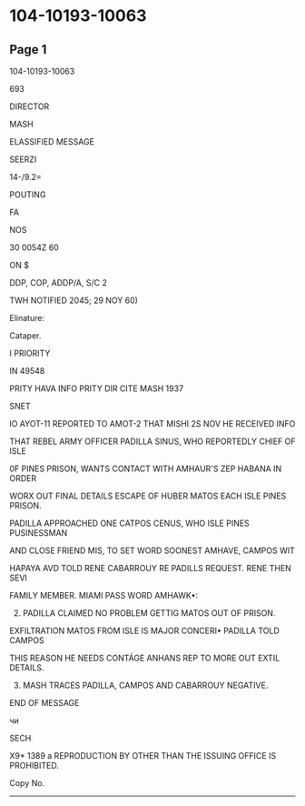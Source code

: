 # 104-10193-10063

## Page 1

104-10193-10063

693

DIRECTOR

MASH

ELASSIFIED MESSAGE

SEERZI

14-/9.2=

POUTING

FA

NOS

30 0054Z 60

ON $

DDP, COP, ADDP/A, S/C 2

TWH NOTIFIED 2045; 29 NOY 60)

Elinature:

Cataper.

I PRIORITY

IN 49548

PRITY HAVA INFO PRITY DIR CITE MASH 1937

SNET

lO AYOT-11 REPORTED TO AMOT-2 THAT MISHI 2S NOV HE RECEIVED INFO

THAT REBEL ARMY OFFICER PADILLA SINUS, WHO REPORTEDLY CHIEF OF ISLE

0F PINES PRISON, WANTS CONTACT WITH AMHAUR'S ZEP HABANA IN ORDER

WORX OUT FINAL DETAILS ESCAPE OF HUBER MATOS EACH ISLE PINES PRISON.

PADILLA APPROACHED ONE CATPOS CENUS, WHO ISLE PINES PUSINESSMAN

AND CLOSE FRIEND MIS, TO SET WORD SOONEST AMHAVE, CAMPOS WIT

HAPAYA AVD TOLD RENE CABARROUY RE PADILLS REQUEST. RENE THEN SEVI

FAMILY MEMBER. MIAMI PASS WORD AMHAWK•:

2. PADILLA CLAIMED NO PROBLEM GETTIG MATOS OUT OF PRISON.

EXFILTRATION MATOS FROM ISLE IS MAJOR CONCERI• PADILLA TOLD CAMPOS

THIS REASON HE NEEDS CONTÁGE ANHANS REP TO MORE OUT EXTIL DETAILS.

3. MASH TRACES PADILLA, CAMPOS AND CABARROUY NEGATIVE.

END OF MESSAGE

чи

SECH

X9* 1389 a REPRODUCTION BY OTHER THAN THE ISSUING OFFICE IS PROHIBITED.

Copy No.

---

